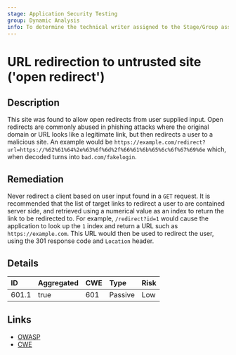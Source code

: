 ```yaml
---
stage: Application Security Testing
group: Dynamic Analysis
info: To determine the technical writer assigned to the Stage/Group associated with this page, see https://handbook.gitlab.com/handbook/product/ux/technical-writing/#assignments
---
```


# URL redirection to untrusted site ('open redirect')

## Description

This site was found to allow open redirects from user supplied input. Open redirects are commonly
abused in phishing attacks where the original domain or URL looks like a legitimate link, but then
redirects a user to a malicious site. An example would be
`https://example.com/redirect?url=https://%62%61%64%2e%63%6f%6d%2f%66%61%6b%65%6c%6f%67%69%6e` which,
when decoded turns into `bad.com/fakelogin`.

## Remediation

Never redirect a client based on user input found in a `GET` request. It is recommended that the list
of target links to redirect a user to are contained server side, and retrieved using a numerical value
as an index to return the link to be redirected to. For example, `/redirect?id=1` would cause the
application to look up the `1` index and return a URL such as `https://example.com`. This URL would
then be used to redirect the user, using the 301 response code and `Location` header.

## Details

| ID | Aggregated | CWE | Type | Risk |
|:---|:--------|:--------|:--------|:--------|
| 601.1 | true | 601 | Passive | Low |

## Links

- [OWASP](https://cheatsheetseries.owasp.org/cheatsheets/Unvalidated_Redirects_and_Forwards_Cheat_Sheet.html)
- [CWE](https://cwe.mitre.org/data/definitions/601.html)
